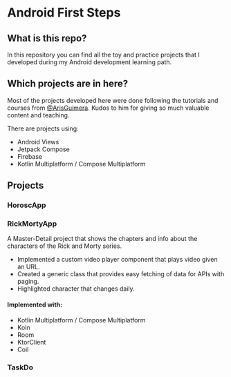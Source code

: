 # Android First Steps

## What is this repo?

In this repository you can find all the toy and practice projects that I developed during my Android
development learning path.

## Which projects are in here?

Most of the projects developed here were done following the tutorials and courses from [@ArisGuimera](https://github.com/ArisGuimera).
Kudos to him for giving so much valuable content and teaching.

There are projects using:

- Android Views
- Jetpack Compose
- Firebase
- Kotlin Multiplatform / Compose Multiplatform

## Projects

### HoroscApp

### RickMortyApp

A Master-Detail project that shows the chapters and info about the characters of the Rick and Morty series.

- Implemented a custom video player component that plays video given an URL.
- Created a generic class that provides easy fetching of data for APIs with paging.
- Highlighted character that changes daily.

#### Implemented with:

- Kotlin Multiplatform / Compose Multiplatform
- Koin
- Room
- KtorClient
- Coil

### TaskDo